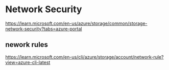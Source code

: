 # Network Security

https://learn.microsoft.com/en-us/azure/storage/common/storage-network-security?tabs=azure-portal

## nework rules
https://learn.microsoft.com/en-us/cli/azure/storage/account/network-rule?view=azure-cli-latest
